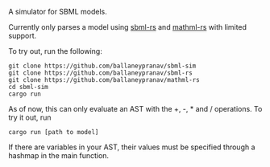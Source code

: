 A simulator for SBML models.

Currently only parses a model using [sbml-rs](https://crates.io/crates/sbml-rs) and [mathml-rs](https://crates.io/crates/mathml-rs) with limited support.

To try out, run the following: 
```
git clone https://github.com/ballaneypranav/sbml-sim
git clone https://github.com/ballaneypranav/sbml-rs
git clone https://github.com/ballaneypranav/mathml-rs
cd sbml-sim
cargo run
```

As of now, this can only evaluate an AST with the +, -, * and / operations.
To try it out, run 
```
cargo run [path to model]
```

If there are variables in your AST, their values must be specified through a hashmap in the main function.

